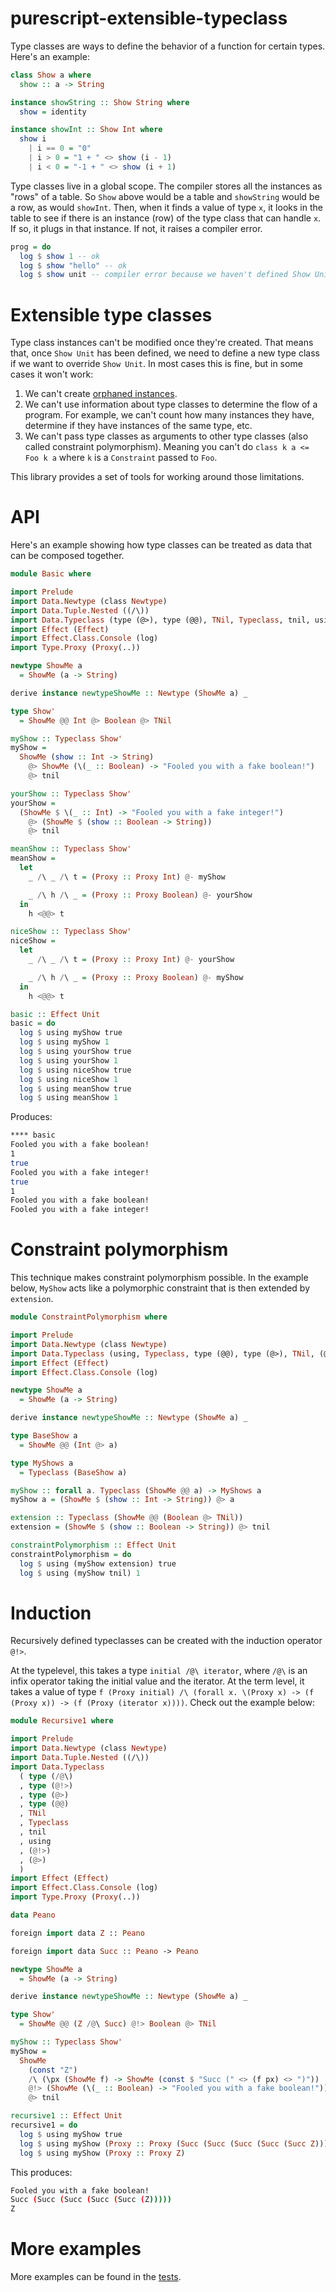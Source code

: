 # purescript-extensible-typeclass

Type classes are ways to define the behavior of a function for certain types. Here's an example:

```purescript
class Show a where
  show :: a -> String

instance showString :: Show String where
  show = identity

instance showInt :: Show Int where
  show i
    | i == 0 = "0"
    | i > 0 = "1 + " <> show (i - 1)
    | i < 0 = "-1 + " <> show (i + 1)
```

Type classes live in a global scope. The compiler stores all the instances as "rows" of a table. So `Show` above would be a table and `showString` would be a row, as would `showInt`. Then, when it finds a value of type `x`, it looks in the table to see if there is an instance (row) of the type class that can handle `x`. If so, it plugs in that instance. If not, it raises a compiler error.

```purescript
prog = do
  log $ show 1 -- ok
  log $ show "hello" -- ok
  log $ show unit -- compiler error because we haven't defined Show Unit
```

# Extensible type classes

Type class instances can't be modified once they're created. That means that, once `Show Unit` has been defined, we need to define a new type class if we want to override `Show Unit`. In most cases this is fine, but in some cases it won't work:

1. We can't create [orphaned instances](https://github.com/purescript/documentation/blob/master/errors/OrphanInstance.md).
1. We can't use information about type classes to determine the flow of a program. For example, we can't count how many instances they have, determine if they have instances of the same type, etc.
1. We can't pass type classes as arguments to other type classes (also called constraint polymorphism). Meaning you can't do `class k a <= Foo k a` where `k` is a `Constraint` passed to `Foo`.

This library provides a set of tools for working around those limitations.

# API

Here's an example showing how type classes can be treated as data that can be composed together.

```purescript
module Basic where

import Prelude
import Data.Newtype (class Newtype)
import Data.Tuple.Nested ((/\))
import Data.Typeclass (type (@>), type (@@), TNil, Typeclass, tnil, using, (<@@>), (@-), (@>))
import Effect (Effect)
import Effect.Class.Console (log)
import Type.Proxy (Proxy(..))

newtype ShowMe a
  = ShowMe (a -> String)

derive instance newtypeShowMe :: Newtype (ShowMe a) _

type Show'
  = ShowMe @@ Int @> Boolean @> TNil

myShow :: Typeclass Show'
myShow =
  ShowMe (show :: Int -> String)
    @> ShowMe (\(_ :: Boolean) -> "Fooled you with a fake boolean!")
    @> tnil

yourShow :: Typeclass Show'
yourShow =
  (ShowMe $ \(_ :: Int) -> "Fooled you with a fake integer!")
    @> (ShowMe $ (show :: Boolean -> String))
    @> tnil

meanShow :: Typeclass Show'
meanShow =
  let
    _ /\ _ /\ t = (Proxy :: Proxy Int) @- myShow

    _ /\ h /\ _ = (Proxy :: Proxy Boolean) @- yourShow
  in
    h <@@> t

niceShow :: Typeclass Show'
niceShow =
  let
    _ /\ _ /\ t = (Proxy :: Proxy Int) @- yourShow

    _ /\ h /\ _ = (Proxy :: Proxy Boolean) @- myShow
  in
    h <@@> t

basic :: Effect Unit
basic = do
  log $ using myShow true
  log $ using myShow 1
  log $ using yourShow true
  log $ using yourShow 1
  log $ using niceShow true
  log $ using niceShow 1
  log $ using meanShow true
  log $ using meanShow 1
```

Produces:

```bash
**** basic
Fooled you with a fake boolean!
1
true
Fooled you with a fake integer!
true
1
Fooled you with a fake boolean!
Fooled you with a fake integer!
```

# Constraint polymorphism

This technique makes constraint polymorphism possible. In the example below, `MyShow` acts like a polymorphic constraint that is then extended by `extension`.

```purescript
module ConstraintPolymorphism where

import Prelude
import Data.Newtype (class Newtype)
import Data.Typeclass (using, Typeclass, type (@@), type (@>), TNil, (@>), tnil)
import Effect (Effect)
import Effect.Class.Console (log)

newtype ShowMe a
  = ShowMe (a -> String)

derive instance newtypeShowMe :: Newtype (ShowMe a) _

type BaseShow a
  = ShowMe @@ (Int @> a)

type MyShows a
  = Typeclass (BaseShow a)

myShow :: forall a. Typeclass (ShowMe @@ a) -> MyShows a
myShow a = (ShowMe $ (show :: Int -> String)) @> a

extension :: Typeclass (ShowMe @@ (Boolean @> TNil))
extension = (ShowMe $ (show :: Boolean -> String)) @> tnil

constraintPolymorphism :: Effect Unit
constraintPolymorphism = do
  log $ using (myShow extension) true
  log $ using (myShow tnil) 1
```

# Induction

Recursively defined typeclasses can be created with the induction operator `@!>`.

At the typelevel, this takes a type `initial /@\ iterator`, where `/@\` is an infix operator taking the initial value and the iterator. At the term level, it takes a value of type `f (Proxy initial) /\ (forall x. \(Proxy x) -> (f (Proxy x)) -> (f (Proxy (iterator x))))`. Check out the example below:

```purescript
module Recursive1 where

import Prelude
import Data.Newtype (class Newtype)
import Data.Tuple.Nested ((/\))
import Data.Typeclass
  ( type (/@\)
  , type (@!>)
  , type (@>)
  , type (@@)
  , TNil
  , Typeclass
  , tnil
  , using
  , (@!>)
  , (@>)
  )
import Effect (Effect)
import Effect.Class.Console (log)
import Type.Proxy (Proxy(..))

data Peano

foreign import data Z :: Peano

foreign import data Succ :: Peano -> Peano

newtype ShowMe a
  = ShowMe (a -> String)

derive instance newtypeShowMe :: Newtype (ShowMe a) _

type Show'
  = ShowMe @@ (Z /@\ Succ) @!> Boolean @> TNil

myShow :: Typeclass Show'
myShow =
  ShowMe
    (const "Z")
    /\ (\px (ShowMe f) -> ShowMe (const $ "Succ (" <> (f px) <> ")"))
    @!> (ShowMe (\(_ :: Boolean) -> "Fooled you with a fake boolean!"))
    @> tnil

recursive1 :: Effect Unit
recursive1 = do
  log $ using myShow true
  log $ using myShow (Proxy :: Proxy (Succ (Succ (Succ (Succ (Succ Z))))))
  log $ using myShow (Proxy :: Proxy Z)
```

This produces:

```bash
Fooled you with a fake boolean!
Succ (Succ (Succ (Succ (Succ (Z)))))
Z
```

# More examples

More examples can be found in the [tests](./test).
